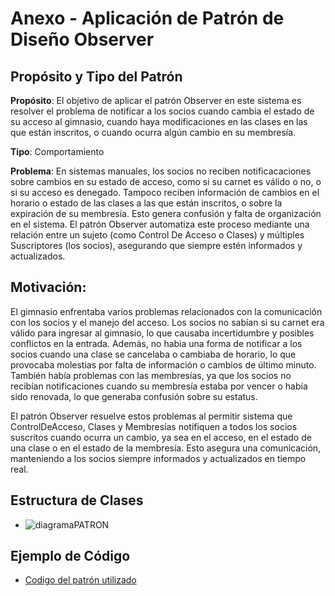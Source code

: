 #  Anexo - Aplicación de Patrón de Diseño **Observer**
## Propósito y Tipo del Patrón
**Propósito**: El objetivo de aplicar el patrón Observer en este sistema es resolver el problema de notificar a los socios cuando cambia el estado de su acceso al gimnasio, cuando haya modificaciones en las clases en las que están inscritos, o cuando ocurra algún cambio en su membresía. 
 
**Tipo**: Comportamiento 

**Problema**: En sistemas manuales, los socios no reciben notificacaciones sobre cambios en su estado de acceso, como si su carnet es válido o no, o si su acceso es denegado. Tampoco reciben información de cambios en el horario o estado de las clases a las que están inscritos, o sobre la expiración de su membresía. Esto genera confusión y falta de organización en el sistema. El patrón Observer automatiza este proceso mediante una relación entre un sujeto (como Control De Acceso o Clases) y múltiples Suscriptores (los socios), asegurando que siempre estén informados y actualizados.

## Motivación:
El gimnasio enfrentaba varios problemas relacionados con la comunicación con los socios y el manejo del acceso. Los socios no sabían si su carnet era válido para ingresar al gimnasio, lo que causaba incertidumbre y posibles conflictos en la entrada. Además, no habia una forma de notificar a los socios cuando una clase se cancelaba o cambiaba de horario, lo que provocaba molestias por falta de información o cambios de último minuto. También había problemas con las membresías, ya que los socios no recibían notificaciones cuando su membresía estaba por vencer o había sido renovada, lo que generaba confusión sobre su estatus.

El patrón Observer resuelve estos problemas al permitir sistema que ControlDeAcceso, Clases y Membresías notifiquen a todos los socios suscritos cuando ocurra un cambio, ya sea en el acceso, en el estado de una clase o en el estado de la membresía. Esto asegura una comunicación, manteniendo a los socios siempre informados y actualizados en tiempo real.

## Estructura de Clases
- ![diagramaPATRON](https://github.com/user-attachments/assets/a3eb3ca8-5925-4f9b-8173-720db641cf6a)


## Ejemplo de Código
- [Codigo del patrón utilizado](https://excalidraw.com/#json=ZefbSjkcdiyN76fVe2DDE,KcQmFBX-pVnrFOzbCk1kSw)
